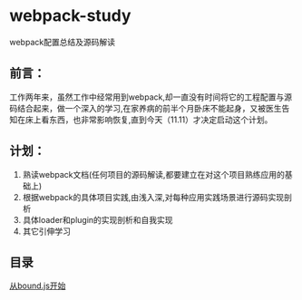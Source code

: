 #    webpack-study
webpack配置总结及源码解读

##   前言：

工作两年来，虽然工作中经常用到webpack,却一直没有时间将它的工程配置与源码结合起来，做一个深入的学习,在家养病的前半个月卧床不能起身，又被医生告知在床上看东西，也非常影响恢复,直到今天（11.11）才决定启动这个计划。

##   计划：
1. 熟读webpack文档(任何项目的源码解读,都要建立在对这个项目熟练应用的基础上)
2. 根据webpack的具体项目实践,由浅入深,对每种应用实践场景进行源码实现剖析
3. 具体loader和plugin的实现剖析和自我实现
4. 其它引伸学习

## 目录
[从bound.js开始](https://github.com/bobojiayou/webpack-study/blob/master/step-1.md)
